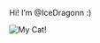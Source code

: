 Hi! I’m @IceDragonn :)

![My Cat!](https://i.imgur.com/B4WewoF.png)


<!---
IceDragonn/IceDragonn is a ✨ special ✨ repository because its `README.md` (this file) appears on your GitHub profile.
You can click the Preview link to take a look at your changes.
--->
